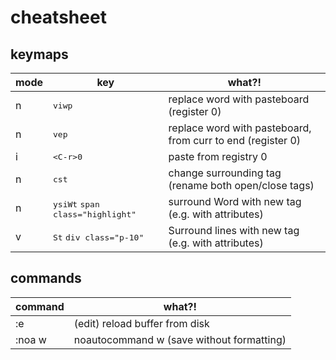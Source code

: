 # cheatsheet

## keymaps

| mode | key | what?! |
| --- | --- | ------ |
| n | <kbd>viwp</kbd> | replace word with pasteboard (register 0) |
| n | <kbd>vep</kbd> | replace word with pasteboard, from curr to end (register 0) |
| i | <kbd>\<C-r\>0</kbd> | paste from registry 0 |
| n | <kbd>cst</kbd> | change surrounding tag (rename both open/close tags) |
| n | <kbd>ysiWt</kbd> <kbd>span class="highlight"</kbd> | surround Word with new tag (e.g. with attributes) |
| v | <kbd>St</kbd> <kbd>div class="p-10"</kbd> | Surround lines with new tag (e.g. with attributes) |


## commands

| command | what?! |
| --- | --- |
| :e | (edit) reload buffer from disk |
| :noa w | noautocommand w (save without formatting) |
